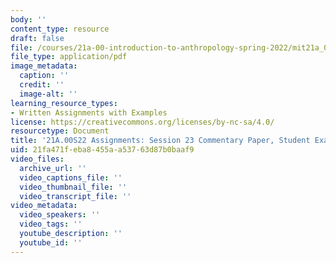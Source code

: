 ```yaml
---
body: ''
content_type: resource
draft: false
file: /courses/21a-00-introduction-to-anthropology-spring-2022/mit21a_00s22_sess23paper_ex1.pdf
file_type: application/pdf
image_metadata:
  caption: ''
  credit: ''
  image-alt: ''
learning_resource_types:
- Written Assignments with Examples
license: https://creativecommons.org/licenses/by-nc-sa/4.0/
resourcetype: Document
title: '21A.00S22 Assignments: Session 23 Commentary Paper, Student Example 1: Nomadland'
uid: 21fa471f-eba8-455a-a537-63d87b0baaf9
video_files:
  archive_url: ''
  video_captions_file: ''
  video_thumbnail_file: ''
  video_transcript_file: ''
video_metadata:
  video_speakers: ''
  video_tags: ''
  youtube_description: ''
  youtube_id: ''
---
```

